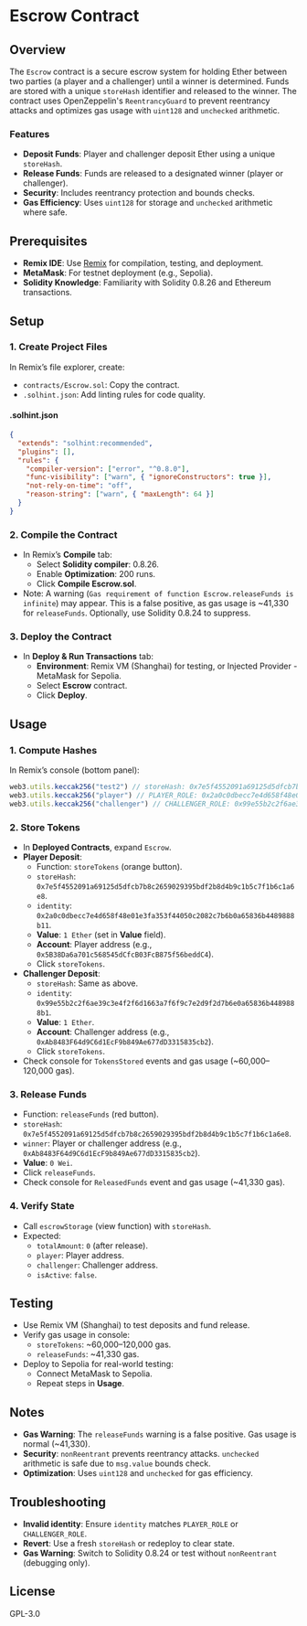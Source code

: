 # Escrow Contract

## Overview
The `Escrow` contract is a secure escrow system for holding Ether between two parties (a player and a challenger) until a winner is determined. Funds are stored with a unique `storeHash` identifier and released to the winner. The contract uses OpenZeppelin's `ReentrancyGuard` to prevent reentrancy attacks and optimizes gas usage with `uint128` and `unchecked` arithmetic.

### Features
- **Deposit Funds**: Player and challenger deposit Ether using a unique `storeHash`.
- **Release Funds**: Funds are released to a designated winner (player or challenger).
- **Security**: Includes reentrancy protection and bounds checks.
- **Gas Efficiency**: Uses `uint128` for storage and `unchecked` arithmetic where safe.

## Prerequisites
- **Remix IDE**: Use [Remix](https://remix.ethereum.org/) for compilation, testing, and deployment.
- **MetaMask**: For testnet deployment (e.g., Sepolia).
- **Solidity Knowledge**: Familiarity with Solidity 0.8.26 and Ethereum transactions.

## Setup

### 1. Create Project Files
In Remix’s file explorer, create:
- `contracts/Escrow.sol`: Copy the contract.
- `.solhint.json`: Add linting rules for code quality.

#### .solhint.json
```json
{
  "extends": "solhint:recommended",
  "plugins": [],
  "rules": {
    "compiler-version": ["error", "^0.8.0"],
    "func-visibility": ["warn", { "ignoreConstructors": true }],
    "not-rely-on-time": "off",
    "reason-string": ["warn", { "maxLength": 64 }]
  }
}
```

### 2. Compile the Contract
- In Remix’s **Compile** tab:
  - Select **Solidity compiler**: 0.8.26.
  - Enable **Optimization**: 200 runs.
  - Click **Compile Escrow.sol**.
- Note: A warning (`Gas requirement of function Escrow.releaseFunds is infinite`) may appear. This is a false positive, as gas usage is ~41,330 for `releaseFunds`. Optionally, use Solidity 0.8.24 to suppress.

### 3. Deploy the Contract
- In **Deploy & Run Transactions** tab:
  - **Environment**: Remix VM (Shanghai) for testing, or Injected Provider - MetaMask for Sepolia.
  - Select **Escrow** contract.
  - Click **Deploy**.

## Usage

### 1. Compute Hashes
In Remix’s console (bottom panel):
```javascript
web3.utils.keccak256("test2") // storeHash: 0x7e5f4552091a69125d5dfcb7b8c2659029395bdf2b8d4b9c1b5c7f1b6c1a6e8
web3.utils.keccak256("player") // PLAYER_ROLE: 0x2a0c0dbecc7e4d658f48e01e3fa353f44050c2082c7b6b0a65836b4489888b11
web3.utils.keccak256("challenger") // CHALLENGER_ROLE: 0x99e55b2c2f6ae39c3e4f2f6d1663a7f6f9c7e2d9f2d7b6e0a65836b4489888b1
```

### 2. Store Tokens
- In **Deployed Contracts**, expand `Escrow`.
- **Player Deposit**:
  - Function: `storeTokens` (orange button).
  - `storeHash`: `0x7e5f4552091a69125d5dfcb7b8c2659029395bdf2b8d4b9c1b5c7f1b6c1a6e8`.
  - `identity`: `0x2a0c0dbecc7e4d658f48e01e3fa353f44050c2082c7b6b0a65836b4489888b11`.
  - **Value**: `1 Ether` (set in **Value** field).
  - **Account**: Player address (e.g., `0x5B38Da6a701c568545dCfcB03FcB875f56beddC4`).
  - Click `storeTokens`.
- **Challenger Deposit**:
  - `storeHash`: Same as above.
  - `identity`: `0x99e55b2c2f6ae39c3e4f2f6d1663a7f6f9c7e2d9f2d7b6e0a65836b4489888b1`.
  - **Value**: `1 Ether`.
  - **Account**: Challenger address (e.g., `0xAb8483F64d9C6d1EcF9b849Ae677dD3315835cb2`).
  - Click `storeTokens`.
- Check console for `TokensStored` events and gas usage (~60,000–120,000 gas).

### 3. Release Funds
- Function: `releaseFunds` (red button).
- `storeHash`: `0x7e5f4552091a69125d5dfcb7b8c2659029395bdf2b8d4b9c1b5c7f1b6c1a6e8`.
- `winner`: Player or challenger address (e.g., `0xAb8483F64d9C6d1EcF9b849Ae677dD3315835cb2`).
- **Value**: `0 Wei`.
- Click `releaseFunds`.
- Check console for `ReleasedFunds` event and gas usage (~41,330 gas).

### 4. Verify State
- Call `escrowStorage` (view function) with `storeHash`.
- Expected:
  - `totalAmount`: `0` (after release).
  - `player`: Player address.
  - `challenger`: Challenger address.
  - `isActive`: `false`.

## Testing
- Use Remix VM (Shanghai) to test deposits and fund release.
- Verify gas usage in console:
  - `storeTokens`: ~60,000–120,000 gas.
  - `releaseFunds`: ~41,330 gas.
- Deploy to Sepolia for real-world testing:
  - Connect MetaMask to Sepolia.
  - Repeat steps in **Usage**.

## Notes
- **Gas Warning**: The `releaseFunds` warning is a false positive. Gas usage is normal (~41,330).
- **Security**: `nonReentrant` prevents reentrancy attacks. `unchecked` arithmetic is safe due to `msg.value` bounds check.
- **Optimization**: Uses `uint128` and `unchecked` for gas efficiency.

## Troubleshooting
- **Invalid identity**: Ensure `identity` matches `PLAYER_ROLE` or `CHALLENGER_ROLE`.
- **Revert**: Use a fresh `storeHash` or redeploy to clear state.
- **Gas Warning**: Switch to Solidity 0.8.24 or test without `nonReentrant` (debugging only).

## License
GPL-3.0